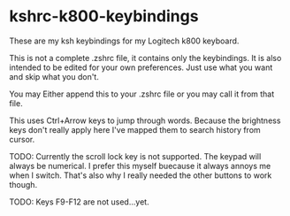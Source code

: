 kshrc-k800-keybindings
======================

These are my ksh keybindings for my Logitech k800 keyboard.


This is not a complete .zshrc file, it contains only the keybindings. It is also intended to be edited for your own preferences. Just use what you want and skip what you don't.

You may Either append this to your .zshrc file or you may call it from that file.

This uses Ctrl+Arrow keys to jump through words. Because the brightness keys don't really apply here I've mapped them to search history from cursor. 

TODO: Currently the scroll lock key is not supported. The keypad will always be numerical. I prefer this myself buecause it always annoys me when I switch. That's also why I really needed the other buttons to work though.

TODO: Keys F9-F12 are not used...yet.

